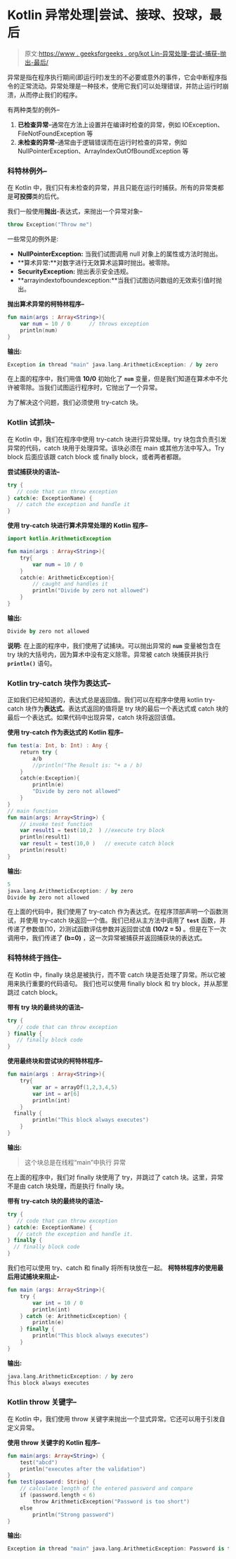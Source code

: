 # Kotlin 异常处理|尝试、接球、投球，最后

> 原文:[https://www . geeksforgeeks . org/kot Lin-异常处理-尝试-捕获-抛出-最后/](https://www.geeksforgeeks.org/kotlin-exception-handling-try-catch-throw-and-finally/)

异常是指在程序执行期间(即运行时)发生的不必要或意外的事件，它会中断程序指令的正常流动。异常处理是一种技术，使用它我们可以处理错误，并防止运行时崩溃，从而停止我们的程序。

有两种类型的例外–

1.  **已检查异常**–通常在方法上设置并在编译时检查的异常，例如 IOException、FileNotFoundException 等
2.  **未检查的异常**–通常由于逻辑错误而在运行时检查的异常，例如 NullPointerException、ArrayIndexOutOfBoundException 等

### 科特林例外–

在 Kotlin 中，我们只有未检查的异常，并且只能在运行时捕获。所有的异常类都是**可投掷**类的后代。

我们一般使用**抛出**-表达式，来抛出一个异常对象–

```kt
throw Exception("Throw me")
```

一些常见的例外是:

*   **NullPointerException:** 当我们试图调用 null 对象上的属性或方法时抛出。
*   **算术异常:**对数字进行无效算术运算时抛出。被零除。
*   **SecurityException:** 抛出表示安全违规。
*   **arrayindextofboundexception:**当我们试图访问数组的无效索引值时抛出。

**抛出算术异常的柯特林程序–**

```kt
fun main(args : Array<String>){
    var num = 10 / 0      // throws exception
    println(num)
}
```

**输出:**

```kt
Exception in thread "main" java.lang.ArithmeticException: / by zero
```

在上面的程序中，我们用值 **10/0** 初始化了 **`num`** 变量，但是我们知道在算术中不允许被零除。当我们试图运行程序时，它抛出了一个异常。

为了解决这个问题，我们必须使用 try-catch 块。

### Kotlin 试抓块–

在 Kotlin 中，我们在程序中使用 try-catch 块进行异常处理。try 块包含负责引发异常的代码，catch 块用于处理异常。该块必须在 main 或其他方法中写入。Try block 后面应该跟 catch block 或 finally block，或者两者都跟。

**尝试捕获块的语法–**

```kt
try {
   // code that can throw exception
} catch(e: ExceptionName) {
   // catch the exception and handle it
}

```

**使用 try-catch 块进行算术异常处理的 Kotlin 程序–**

```kt
import kotlin.ArithmeticException

fun main(args : Array<String>){
    try{
        var num = 10 / 0
    }
    catch(e: ArithmeticException){
        // caught and handles it
        println("Divide by zero not allowed")
    }
}
```

**输出:**

```kt
Divide by zero not allowed
```

**说明:**
在上面的程序中，我们使用了试捕块。可以抛出异常的 **`num`** 变量被包含在 try 块的大括号内，因为算术中没有定义除零。异常被 catch 块捕获并执行 **`println()`** 语句。

### Kotlin try-catch 块作为表达式–

正如我们已经知道的，表达式总是返回值。我们可以在程序中使用 kotlin try-catch 块作为**表达式**。表达式返回的值将是 try 块的最后一个表达式或 catch 块的最后一个表达式。如果代码中出现异常，catch 块将返回该值。

**使用 try-catch 作为表达式的 Kotlin 程序–**

```kt
fun test(a: Int, b: Int) : Any {
    return try {
        a/b
        //println("The Result is: "+ a / b)
    }
    catch(e:Exception){
        println(e)
        "Divide by zero not allowed"
    }
}
// main function
fun main(args: Array<String>) {
    // invoke test function
    var result1 = test(10,2  ) //execute try block
    println(result1)
    var result = test(10,0 )   // execute catch block
    println(result)
}
```

**输出:**

```kt
5
java.lang.ArithmeticException: / by zero
Divide by zero not allowed

```

在上面的代码中，我们使用了 try-catch 作为表达式。在程序顶部声明一个函数测试，并使用 try-catch 块返回一个值。我们已经从主方法中调用了 **`test`** 函数，并传递了参数值(10，2)测试函数评估参数并返回尝试值 **(10/2 = 5)** 。但是在下一次调用中，我们传递了 **(b=0)** ，这一次异常被捕获并返回捕获块的表达式。

### 科特林终于挡住–

在 Kotlin 中，finally 块总是被执行，而不管 catch 块是否处理了异常。所以它被用来执行重要的代码语句。
我们也可以使用 finally block 和 try block，并从那里跳过 catch block。

**带有 try 块的最终块的语法–**

```kt
try {
   // code that can throw exception
} finally {
   // finally block code
}

```

**使用最终块和尝试块的柯特林程序–**

```kt
fun main(args : Array<String>){
    try{
        var ar = arrayOf(1,2,3,4,5)
        var int = ar[6]
        println(int)
    }
  finally {
        println("This block always executes")
    }
}
```

**输出:**

> 这个块总是在线程“main”中执行
> 异常

在上面的程序中，我们对 finally 块使用了 try，并跳过了 catch 块。这里，异常不是由 catch 块处理，而是执行 finally 块。

**带有 try-catch 块的最终块的语法–**

```kt
try {
   // code that can throw exception
} catch(e: ExceptionName) {
   // catch the exception and handle it.
} finally {
  // finally block code
}

```

我们也可以使用 try、catch 和 finally 将所有块放在一起。
**柯特林程序的使用最后用试捕块来阻止-**

```kt
fun main (args: Array<String>){  
    try {  
        var int = 10 / 0  
        println(int)  
    } catch (e: ArithmeticException) {  
        println(e)  
    } finally {  
        println("This block always executes")  
    }  
}  
```

**输出:**

```kt
java.lang.ArithmeticException: / by zero
This block always executes

```

### Kotlin throw 关键字–

在 Kotlin 中，我们使用 throw 关键字来抛出一个显式异常。它还可以用于引发自定义异常。

**使用 throw 关键字的 Kotlin 程序–**

```kt
fun main(args: Array<String>) {
    test("abcd")
    println("executes after the validation")
}
fun test(password: String) {
    // calculate length of the entered password and compare
    if (password.length < 6)
        throw ArithmeticException("Password is too short")
    else
        println("Strong password")
}
```

**输出:**

```kt
Exception in thread "main" java.lang.ArithmeticException: Password is too short
```